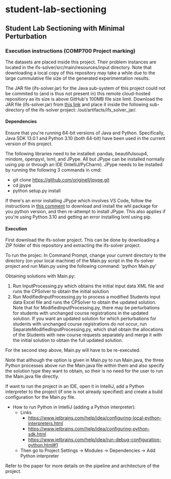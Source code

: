 # student-lab-sectioning
## Student Lab Sectioning with Minimal Perturbation

### Execution instructions (COMP700 Project marking)

The datasets are placed inside this project. Their problem instances are located in the ifs-solver/src/main/resources/input directory. Note that downloading a local copy of this repository may take a while due to the large cummulative file size of the generated experimentation results.

The JAR file (ifs-solver.jar) for the Java sub-system of this project could not be commited to (and is thus not present in) this remote cloud-hosted repositiory as its size is above GitHub's 100MB file size limit.
Download the JAR file (ifs-solver.jar) from [this link](https://drive.google.com/drive/folders/1AWqlMftnSjfEWUG8ZbypLO7Ou7nbc0Yo?usp=sharing) and place it inside the following sub-directory of the ifs-solver project: /out/artifacts/ifs_solver_jar/.


#### Dependencies
Ensure that you're running 64-bit versions of Java and Python.
Specifically, Java SDK 13.0.1 and Python 3.10 (both 64-bit) have been used in the current version of this project.

The following libraries need to be installed: pandas, beautifulsoup4, mindom, openpyxl, lxml, and JPype. All but JPype can be installed normally using pip or through an IDE (IntelliJ/PyCharm).
JPype needs to be installed by running the following 3 commands in cmd:
- git clone https://github.com/originell/jpype.git
-  cd jpype
-  python setup.py install

If there's an error installing JPype which involves VS Code, follow the instructions in [this comment](https://github.com/sammchardy/python-binance/issues/148#issuecomment-374853521) to download and install the whl package for you python version, and then re-attempt to install JPype. This also applies if you're using Python 3.10 and getting an error installing lxml using pip.


#### Execution
First download the ifs-solver project. This can be done by downloading a ZIP folder of this repository and extracting the ifs-solver project. 

To run the projec: In Command Prompt, change your current directory to the directory (on your local machine) of the Main.py script in the ifs-solver project 
and run Main.py using the following command: 'python Main.py'


Obtaining solutions with Main.py:

1. Run InputProcessing.py which obtains the initial input data XML file and runs the CPSolver to obtain the initial solution
2. Run ModifiedInputProcessing.py to process a modified Students input data Excel file and runs the CPSolver to obtain the updated solution. 
Note that for ModifiedInputProcessing.py, there may be perturbations for students with unchanged course registrations in the updated solution. 
If you want an updated solution for which perturbations for students with unchanged course registrations do not occur, run SeparateModifiedInputProcessing.py, 
which shall obtain the allocations of the Students with new course requests separately and merge it with the initial solution to obtain the full updated solution.

For the second step above, Main.py will have to be re-executed.


Note that although the option is given in Main.py to run Main.java, the three Python processes above run the Main.java file within them and also specify the solution type 
they want to obtain, so their is no need for the user to run the Main.java file directly. 
 

If want to run the project in an IDE, open it in IntelliJ, add a Python interpreter to the project (if one is not already specified) and create a build configuration for the Main.py file. 
- How to run Python in IntelliJ (adding a Python interpreter):
    - Links
        - https://www.jetbrains.com/help/idea/configuring-local-python-interpreters.html
        - https://www.jetbrains.com/help/idea/configuring-python-sdk.html
        - https://www.jetbrains.com/help/idea/run-debug-configuration-python.html#1
    - Then go to Project Settings -> Modules -> Dependencies -> Add Python interpreter


Refer to the paper for more details on the pipeline and architecture of the project.

